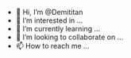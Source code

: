 - 👋 Hi, I’m @Demititan
- 👀 I’m interested in ...
- 🌱 I’m currently learning ...
- 💞️ I’m looking to collaborate on ...
- 📫 How to reach me ...

<!---
Demititan/Demititan is a ✨ special ✨ repository because its `README.md` (this file) appears on your GitHub profile.
You can click the Preview link to take a look at your changes.
--->
